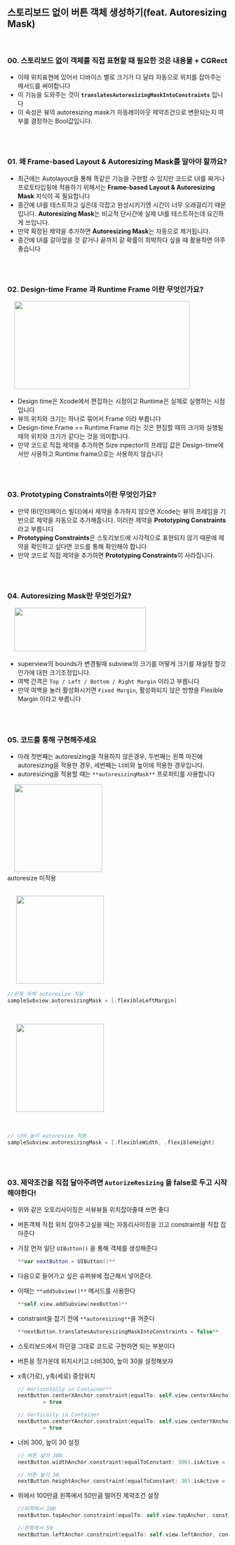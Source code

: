 
<br/><br/>

## **스토리보드 없이 버튼 객체 생성하기(feat. Autoresizing Mask)**

<br/>

### 00. 스토리보드 없이 객체를 직접 표현할 때 필요한 것은 내용물 + CGRect

- 이때 위치표현에 있어서 디바이스 별로 크기가 다 달라 자동으로 위치를 잡아주는 메서드를 써야합니다
- 이 기능을 도와주는 것이 **`translatesAutoresizingMaskIntoConstraints`** 입니다
- 이 속성은 뷰의 autoresizing mask가 자동레이아웃 제약조건으로 변환되는지 여부를 결정하는 Bool값입니다.

<br/>

#

### 01. 왜 **Frame-based Layout & Autoresizing Mask를 알아야 할까요?**

- 최근에는 Autolayout을 통해 똑같은 기능을 구현할 수 있지만 코드로 UI를 짜거나 프로토타입핑에 적용하기 위해서는  **Frame-based Layout & Autoresizing Mask** 지식이 꼭 필요합니다
- 중간에 UI를 테스트하고 싶은데 각잡고 완성시키기엔 시간이 너무 오래걸리기 때문입니다. **Autoresizing Mask**는 비교적 단시간에 실제 UI를 테스트하는데 요긴하게 쓰입니다.
- 만약 확정된 제약을 추가하면 **Autoresizing Mask**는 자동으로 제거됩니다.
- 중간에 UI를 갈아엎을 것 같거나 끝까지 갈 확률이 희박하다 싶을 때 활용하면 아주 좋습니다

<br/>

#

### 02. Design-time Frame 과 Runtime Frame 이란 무엇인가요?

&nbsp;&nbsp;&nbsp;&nbsp;<img src="http://i.stack.imgur.com/0Hbcr.png" width="400" height="200"><br/>

- Design time은 Xcode에서 편집하는 시점이고 Runtime은 실제로 실행하는 시점입니다
- 뷰의 위치와 크기는 하나로 묶어서 Frame 이라 부릅니다
- Design-time Frame == Runtime Frame 라는 것은 편집할 때의 크기와 실행될 때의 위치와 크기가 같다는 것을 의미합니다.
- 만약 코드로 직접 제약을 추가하면 Size inpector의 프레임 값은 Design-time에서만 사용하고 Runtime frame으로는 사용하지 않습니다

<br/>

#

### 03. **Prototyping Constraints이란 무엇인가요?**

- 만약 IB(인터페이스 빌더)에서 제약을 추가하지 않으면 Xcode는 뷰의 프레임을 기반으로 제약을 자동으로 추가해줍니다. 이러한 제약을 **Prototyping Constraints** 라고 부릅니다
- **Prototyping Constraints**은 스토리보드에 시각적으로 표현되지 않기 때문에 제약을 확인하고 싶다면 코드를 통해 확인해야 합니다
- 만약 코드로 직접 제약을 추가하면 **Prototyping Constraints**이 사라집니다.

<br/>

#

### 04. Autoresizing Mask란 무엇인가요?


&nbsp;&nbsp;&nbsp;&nbsp;<img src="http://www.thecodedself.com/assets/images/AutoResizing/Autoresizing-Example.gif" width="300" height="100"><br/>

- superview의 bounds가 변경될때 subview의 크기를 어떻게 크기를 재설정 할것인가에 대한 크기조정입니다.
- 여백 간격은 `Top / Left / Bottom / Right Margin` 이라고 부릅니다
- 만약 여백을 눌러 활성화시키면 `Fixed Margin`, 활성화되지 않은 방향을 Flexible Margin 이라고 부릅니다

<br/>

#

### 05. 코드를 통해 구현해주세요

- 아래 첫번째는 autoresizing을 적용하지 않은경우, 두번째는 왼쪽 마진에 autoresizing을 적용한 경우, 세번째는 너비와 높이에 적용한 경우입니다.
- autoresizing을 적용할 때는 `**autoresizingMask**` 프로퍼티를 사용합니다



&nbsp;&nbsp;&nbsp;&nbsp;<img src="http://blog.kakaocdn.net/dn/bw0uDB/btrcNkzO4lj/kpNokpdaBP2rtIroFrKTp1/img.gif" width="200" height="200"><br/>
autoresize 미적용 <br/><br/>

&nbsp;&nbsp;&nbsp;&nbsp; <img src="https://blog.kakaocdn.net/dn/VLhBV/btrcQfknuSf/78DT0osZKlkVjAlxbG6n20/img.gif" width="200" height="200"><br/>
```swift
//왼쪽 여백 autoresize 적용
sampleSubview.autoresizingMask = [.flexibleLeftMargin]
```

<br/>

&nbsp;&nbsp;&nbsp;&nbsp; <img src="https://blog.kakaocdn.net/dn/dYtZUP/btrcON2JJmT/KnOoYwwQaM2fSM8xnYJTL1/img.gif" width="200" height="200">

<br/>

```swift
// 너비 높이 autoresize 적용
sampleSubview.autoresizingMask = [.flexibleWidth, .flexibleHeight]
```
<br/>

#

### 03. 제약조건을 직접 달아주려면 `AutorizeResizing` 을 false로 두고 시작해야한다!

- 위와 같은 오토리사이징은 서뷰뷰들 위치잡아줄때 쓰면 좋다
- 버튼객체 직접 위치 잡아주고싶을 때는 자동리사이징을 끄고 constraint을 직접 잡아준다
- 가장 먼저 일단 `UIButton()` 을 통해 객체를 생성해준다
    
    ```swift
    **var nextButton = UIButton()**
    ```
    

- 다음으로 들어가고 싶은 슈퍼뷰에 접근해서 넣어준다.
- 이때는 `**addSubview()**` 메서드를 사용한다
    
    ```swift
    **self.view.addSubview(nexButton)**
    ```    

- constraint을 잡기 전에 `**autoresizing**`을 꺼준다
    
    ```swift
    **nextButton.translatesAutoresizingMaskIntoConstraints = false**
    ```
    
- 스토리보드에서 하던걸 그대로 코드로 구현하면 되는 부분이다
- 버튼을 정가운데 위치시키고 너비300, 높이 30을 설정해보자
- x축(가로), y축(세로) 중앙위치
    
    ```swift
    // Horizontally in Container**
    nextButton.centerXAnchor.constraint(equalTo: self.view.centerXAnchor).isActive 
    		= true
    
    // Vertically in Container
    nextButton.centerYAnchor.constraint(equalTo: self.view.centerYAnchor).isActive 
    		= true
    ```
    

- 너비 300, 높이 30 설정
    
    ```swift
    // 버튼 넓이 300
    nextButton.widthAnchor.constraint(equalToConstant: 300).isActive = true
    
    // 버튼 높이 30
    nextButton.heightAnchor.constraint(equalToConstant: 30).isActive = true**
    ```
    

- 위에서 100만큼 왼쪽에서 50만큼 떨어진 제약조건 설정
  ~~~ swift
  //위쪽에서 100
  nextButton.topAnchor.constraint(equalTo: self.view.topAnchor, constant: 100).isActive = true

  //왼쪽에서 50
  nextButton.leftAnchor.constraint(equalTo: self.view.leftAnchor, constant: 50).isActive = true
  ~~~



